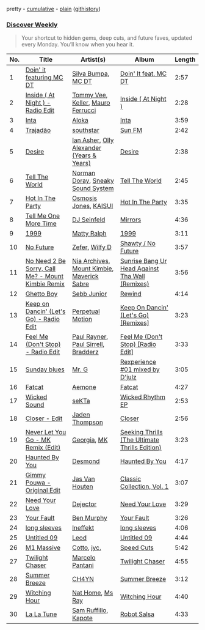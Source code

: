 pretty - [cumulative](/playlists/cumulative/Discover%20Weekly.md) - [plain](/playlists/plain/37i9dQZEVXcERLiUqU2pJX) ([githistory](https://github.githistory.xyz/vitokorn/spotify-playlist-archive/blob/master/playlists/plain/37i9dQZEVXcERLiUqU2pJX))
### [Discover Weekly](https://open.spotify.com/playlist/37i9dQZEVXcERLiUqU2pJX)

> Your shortcut to hidden gems, deep cuts, and future faves, updated every Monday. You’ll know when you hear it.

| No. | Title | Artist(s) | Album | Length |
|---|---|---|---|---|
| 1 | [Doin' it featuring MC DT](https://open.spotify.com/track/4bdbgZDx6LkHTNyy5PZW9h) | [Silva Bumpa](https://open.spotify.com/artist/2dPLkqesvPXpIlP65JoLrf), [MC DT](https://open.spotify.com/artist/4cHj4iJzUsjzbEbZLuojl6) | [Doin' It feat. MC DT](https://open.spotify.com/album/13cNeTgAVDTDGliUCzUSzc) | 2:57 |
| 2 | [Inside ( At Night ) - Radio Edit](https://open.spotify.com/track/7D3JfkfCLMDy9GKuq4zL0D) | [Tommy Vee](https://open.spotify.com/artist/63BjfOuDBzfzET4QZFKlDI), [Keller](https://open.spotify.com/artist/6L3o8wvn4HArKAxGBSbjOJ), [Mauro Ferrucci](https://open.spotify.com/artist/1BghzchKdZSgjWIXiVDxW0) | [Inside ( At Night )](https://open.spotify.com/album/4Y2rTgcT5Xmk9t6CFfS43X) | 2:28 |
| 3 | [Inta](https://open.spotify.com/track/4cCR7W2Lgwj5R2hDyq2jzQ) | [Aloka](https://open.spotify.com/artist/4UbgpaTDik0SDhBQq5Ucmt) | [Inta](https://open.spotify.com/album/2fY3RTv687YL1mRwqafvQk) | 3:59 |
| 4 | [Trajadão](https://open.spotify.com/track/3C9dOOUF0nUTy1hSvBEe7H) | [southstar](https://open.spotify.com/artist/1GVuCyb4PlArufUZDUnRQi) | [Sun FM](https://open.spotify.com/album/16loyrI8kbGUd53IzTBXE3) | 2:42 |
| 5 | [Desire](https://open.spotify.com/track/4sMR8fuTzbUyzB0asxifV0) | [Ian Asher](https://open.spotify.com/artist/5IrxhrMyvZxzgPYrC9j2km), [Olly Alexander (Years & Years)](https://open.spotify.com/artist/5vBSrE1xujD2FXYRarbAXc) | [Desire](https://open.spotify.com/album/2yamyyBAOGWiGKI1O9X0wf) | 2:38 |
| 6 | [Tell The World](https://open.spotify.com/track/4bZpdNk3BD90u0yNyxVjsc) | [Norman Doray](https://open.spotify.com/artist/1UmLUPNgy8HS6oI05zdGjD), [Sneaky Sound System](https://open.spotify.com/artist/6ieVhWXtOmK6DO6dmX7Eko) | [Tell The World](https://open.spotify.com/album/6bgbnuvuLX6WaEpM3BzdXw) | 2:45 |
| 7 | [Hot In The Party](https://open.spotify.com/track/0MVBT2XUKmRJmvOX8GngyJ) | [Osmosis Jones](https://open.spotify.com/artist/39vtMUnZETGKSh6MFRSJ7n), [KAISUI](https://open.spotify.com/artist/3nw02QhDsR9kPXfPlptEbs) | [Hot In The Party](https://open.spotify.com/album/5d4VFFHF06KIbDfcRufGTM) | 3:35 |
| 8 | [Tell Me One More Time](https://open.spotify.com/track/4CvkMAs51YsSdBhe7BEMjp) | [DJ Seinfeld](https://open.spotify.com/artist/37YzpfBeFju8QRZ3g0Ha1Q) | [Mirrors](https://open.spotify.com/album/7FvnTARvgjUyWnUT0flUN7) | 4:36 |
| 9 | [1999](https://open.spotify.com/track/33tCbynAO3vxpJLfYd4Nsg) | [Matty Ralph](https://open.spotify.com/artist/37HNoMIyEavGIJnIPCA6Kv) | [1999](https://open.spotify.com/album/4uU0nB8GMyE1bsxRqH4P9n) | 3:11 |
| 10 | [No Future](https://open.spotify.com/track/2LQT9m37qA1fvAXIOUms78) | [Zefer](https://open.spotify.com/artist/63lkUTZYWny7rlcy00F0jE), [Wilfy D](https://open.spotify.com/artist/42RD2DVYDZPVEVPYsGpsMR) | [Shawty / No Future](https://open.spotify.com/album/66sMMxddxidZWQNXcrz1t6) | 3:57 |
| 11 | [No Need 2 Be Sorry, Call Me? - Mount Kimbie Remix](https://open.spotify.com/track/1RqLelJCHUbw4zyKPRBJCb) | [Nia Archives](https://open.spotify.com/artist/7BMR0fwtEvzGtK4rNGdoiQ), [Mount Kimbie](https://open.spotify.com/artist/3NUtpWpGDoffm3RCGhSHtl), [Maverick Sabre](https://open.spotify.com/artist/0ukgrNYk51TkMQr0f2Br4Q) | [Sunrise Bang Ur Head Against Tha Wall (Remixes)](https://open.spotify.com/album/3PNutQB5BAWMKQKaxHp4Qk) | 3:56 |
| 12 | [Ghetto Boy](https://open.spotify.com/track/02PkmX0gA2Nk4wE28lVxpY) | [Sebb Junior](https://open.spotify.com/artist/0oP6v3SuOC5jPc5pGUQdsD) | [Rewind](https://open.spotify.com/album/392sFQ4SUjNuLihgnq1Z8r) | 4:14 |
| 13 | [Keep on Dancin' (Let's Go) - Radio Edit](https://open.spotify.com/track/7lPWmaLmgsXbLRfmhSInU8) | [Perpetual Motion](https://open.spotify.com/artist/4f3Rzr5lZZqrmKffiImCis) | [Keep On Dancin' (Let's Go) [Remixes]](https://open.spotify.com/album/39xggfZwXB84Q3nWLkUWmY) | 3:23 |
| 14 | [Feel Me (Don't Stop) - Radio Edit](https://open.spotify.com/track/6Fpay0VzhNwmzb8ujPHtMY) | [Paul Rayner](https://open.spotify.com/artist/18ek3TIPJ6kJw3Q7B4E2nw), [Paul Sirrell](https://open.spotify.com/artist/6BNmkoOlQMVJCf5kcCc41g), [Bradderz](https://open.spotify.com/artist/1DvDN5ahgPSqPJ1lhih6wf) | [Feel Me (Don't Stop) [Radio Edit]](https://open.spotify.com/album/4pjYZ4iK1ZsBI6vsOUDPVD) | 3:33 |
| 15 | [Sunday blues](https://open.spotify.com/track/4ESwkGCyueRheJClLZJLHJ) | [Mr. G](https://open.spotify.com/artist/1xietQVw6iUIK01sfhmWSN) | [Rexperience #01 mixed by D'julz](https://open.spotify.com/album/5fwskhF3ICZySqeEoHlJfY) | 3:05 |
| 16 | [Fatcat](https://open.spotify.com/track/7eKU2a3My3UoVMajIOy1bW) | [Aemone](https://open.spotify.com/artist/4MhBp6uORVip31uN5ML96d) | [Fatcat](https://open.spotify.com/album/5jwaEbsyf6IuKHl6BlIqmx) | 4:27 |
| 17 | [Wicked Sound](https://open.spotify.com/track/6vITRyQ93GruFeNnR6OQ1U) | [seKTa](https://open.spotify.com/artist/06PMrOCpEXRYONKv8KlLXD) | [Wicked Rhythm EP](https://open.spotify.com/album/6MRN1oX33WDwUf9fJGMxNj) | 2:53 |
| 18 | [Closer - Edit](https://open.spotify.com/track/6PslLP8aOsBre5vzdXKEQr) | [Jaden Thompson](https://open.spotify.com/artist/0mdzsyApmam6OqNr4Z3vKQ) | [Closer](https://open.spotify.com/album/6XVwl4AeJhcFWOLlZiKsgO) | 2:56 |
| 19 | [Never Let You Go - MK Remix (Edit)](https://open.spotify.com/track/7kkHTgNBWqenTlyE76w4Hu) | [Georgia](https://open.spotify.com/artist/06knYh538h5SI7OAEF8ek3), [MK](https://open.spotify.com/artist/1yqxFtPHKcGcv6SXZNdyT9) | [Seeking Thrills (The Ultimate Thrills Edition)](https://open.spotify.com/album/59UBi9ajKLenloyKokbmmZ) | 3:23 |
| 20 | [Haunted By You](https://open.spotify.com/track/4jX6Jd5B0asKy46A4snWXw) | [Desmond](https://open.spotify.com/artist/28Zwkol38hAQJpW6YKetuY) | [Haunted By You](https://open.spotify.com/album/1YArC81pNHTpLwq3DlR943) | 4:17 |
| 21 | [Gimmy Pouwa - Original Edit](https://open.spotify.com/track/5LIVkfYmXOqrobt4d7SNzF) | [Jas Van Houten](https://open.spotify.com/artist/1AWn6eaX3n9VtRoKVbgkSd) | [Classic Collection, Vol. 1](https://open.spotify.com/album/6XcThGXg6PgxxLA84Rq7nv) | 3:07 |
| 22 | [Need Your Love](https://open.spotify.com/track/4VWcUwn1dZ77sB8X7qFi19) | [Dejector](https://open.spotify.com/artist/0WwAYiS9iUf3VNUqRniJsi) | [Need Your Love](https://open.spotify.com/album/0zfcDVSKsh9ZrjECTKOeFV) | 3:29 |
| 23 | [Your Fault](https://open.spotify.com/track/6p55fNjXQso0UspX9UNiox) | [Ben Murphy](https://open.spotify.com/artist/25pgiXH1oj5pYmasjenRtr) | [Your Fault](https://open.spotify.com/album/7GjDP3KtIfSjapsuy89Fez) | 3:26 |
| 24 | [long sleeves](https://open.spotify.com/track/6Dpz81CyIW2r9aURiYMYFj) | [Ineffekt](https://open.spotify.com/artist/4gjrK1MHgJnPCESuzMtWXg) | [long sleeves](https://open.spotify.com/album/5XlLMf9kxpAU2GQMwKpDdV) | 4:06 |
| 25 | [Untitled 09](https://open.spotify.com/track/0O14Ra2GkM79GbdinI1oM8) | [Leod](https://open.spotify.com/artist/60s9PC0pLdn1j1fz6PjUT1) | [Untitled 09](https://open.spotify.com/album/6aF7al4Fb7Ev1FVTNkogQN) | 4:44 |
| 26 | [M1 Massive](https://open.spotify.com/track/7EBEVqtrlsdvPSf3pxofm9) | [Cotto](https://open.spotify.com/artist/2Ui5BC3xnA4YiR77xb7XOr), [jyc.](https://open.spotify.com/artist/5r2Rcm5CGnsNvaZ4k59QTl) | [Speed Cuts](https://open.spotify.com/album/66iSj3FpfYSWEjy85me8nm) | 5:42 |
| 27 | [Twilight Chaser](https://open.spotify.com/track/6YQ1Nm68YcHMpF1AVyYpCV) | [Marcelo Pantani](https://open.spotify.com/artist/2PAXsvAXDIVnygDHUl4hAd) | [Twilight Chaser](https://open.spotify.com/album/6Gx5hYHzfytlTeo5iOXISd) | 4:55 |
| 28 | [Summer Breeze](https://open.spotify.com/track/08MlDGbfuUXliSfef4teyl) | [CH4YN](https://open.spotify.com/artist/3G42n5HyIQhYUmKX67yOaU) | [Summer Breeze](https://open.spotify.com/album/4o4uLnNuJOzpDaUZ6dlI5u) | 3:12 |
| 29 | [Witching Hour](https://open.spotify.com/track/3MP5vyPkjeUSwDb27ahjNl) | [Nat Home](https://open.spotify.com/artist/3PJ8RbmXKrqE1RjNsMWudk), [Ms Ray](https://open.spotify.com/artist/1OwAcRe2gUEpDZhLAkiLRp) | [Witching Hour](https://open.spotify.com/album/3V5dBIYafL3nvw4jgabb5Z) | 4:40 |
| 30 | [La La Tune](https://open.spotify.com/track/2ehTgqETWmqjaGoreD73K4) | [Sam Ruffillo](https://open.spotify.com/artist/22x2iswjXGmDEkCJcUKYiy), [Kapote](https://open.spotify.com/artist/3sySIHNL0hqR7eOlm3LNTH) | [Robot Salsa](https://open.spotify.com/album/3JbyRd9LEH9OO1unh5TzoM) | 4:33 |